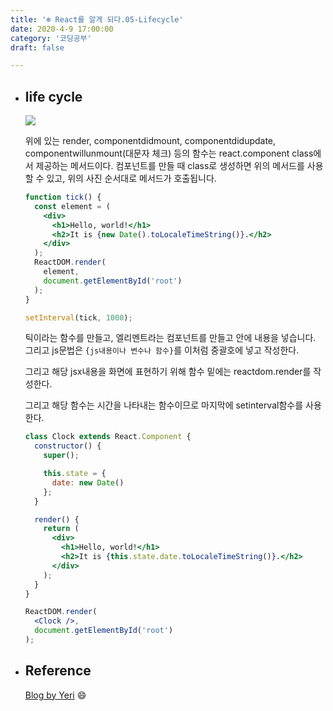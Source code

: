 ```yaml
---
title: '❄️ React를 알게 되다.05-Lifecycle'
date: 2020-4-9 17:00:00
category: '코딩공부'
draft: false

---
```


- ## life cycle

  <img src="https://yeri-kim.github.io/media/190417-lifecycle-1.png">

  위에 있는 render, componentdidmount, componentdidupdate, componentwillunmount(대문자 체크) 등의 함수는 react.component class에서 제공하는 메서드이다. 컴포넌트를 만들 때 class로 생성하면 위의 메서드를 사용할 수 있고, 위의 사진 순서대로 메서드가 호출됩니다.

  ```jsx
  function tick() {
    const element = (
      <div>
        <h1>Hello, world!</h1>
        <h2>It is {new Date().toLocaleTimeString()}.</h2>
      </div>
    );
    ReactDOM.render(
      element,
      document.getElementById('root')
    );
  }
  
  setInterval(tick, 1000);
  ```

  틱이라는 함수를 만들고, 엘리멘트라는 컴포넌트를 만들고 안에 내용을 넣습니다. 그리고 js문법은 `{js내용이나 변수나 함수}`를 이처럼 중괄호에 넣고 작성한다.

  그리고 해당 jsx내용을 화면에 표현하기 위해 함수 밑에는 reactdom.render를 작성한다.

  그리고 해당 함수는 시간을 나타내는 함수이므로 마지막에 setinterval함수를 사용한다.

  ```jsx
  class Clock extends React.Component {
    constructor() {
      super();
  
      this.state = {
        date: new Date()
      };
    }
  
    render() {
      return (
        <div>
          <h1>Hello, world!</h1>
          <h2>It is {this.state.date.toLocaleTimeString()}.</h2>
        </div>
      );
    }
  }
  
  ReactDOM.render(
    <Clock />,
    document.getElementById('root')
  );
  ```

  

- ## Reference

  [Blog by Yeri](https://yeri-kim.github.io/posts/react-jsx/) 😄  

